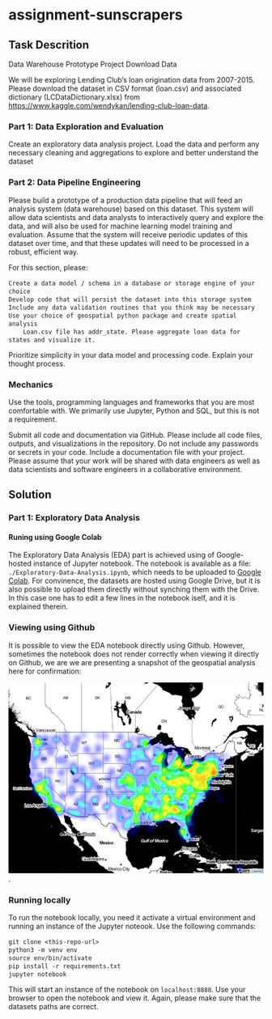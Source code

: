 # assignment-sunscrapers

## Task Descrition
Data Warehouse Prototype Project
Download Data

We will be exploring Lending Club’s loan origination data from 2007-2015. Please download the dataset in CSV format (loan.csv) and associated dictionary (LCDataDictionary.xlsx) from https://www.kaggle.com/wendykan/lending-club-loan-data.

### Part 1: Data Exploration and Evaluation
Create an exploratory data analysis project. Load the data and perform any necessary cleaning and aggregations to explore and better understand the dataset

### Part 2: Data Pipeline Engineering
Please build a prototype of a production data pipeline that will feed an analysis system (data warehouse) based on this dataset. This system will allow data scientists and data analysts to interactively query and explore the data, and will also be used for machine learning model training and evaluation. Assume that the system will receive periodic updates of this dataset over time, and that these updates will need to be processed in a robust, efficient way.

For this section, please:

    Create a data model / schema in a database or storage engine of your choice
    Develop code that will persist the dataset into this storage system
    Include any data validation routines that you think may be necessary
    Use your choice of geospatial python package and create spatial analysis
        Loan.csv file has addr_state. Please aggregate loan data for states and visualize it.

Prioritize simplicity in your data model and processing code. Explain your thought process.

### Mechanics
Use the tools, programming languages and frameworks that you are most comfortable with. We primarily use Jupyter, Python and SQL, but this is not a requirement.

Submit all code and documentation via GitHub. Please include all code files, outputs, and visualizations in the repository. Do not include any passwords or secrets in your code. Include a documentation file with your project. Please assume that your work will be shared with data engineers as well as data scientists and software engineers in a collaborative environment. 

## Solution
### Part 1: Exploratory Data Analysis
#### Runing using Google Colab
The Exploratory Data Analysis (EDA) part is achieved using of Google-hosted instance of Jupyter notebook. The notebook is available as a file:  `./Exploratory-Data-Analysis.ipynb`, which needs to be uploaded to [Google Colab](https://colab.google.com).
For convinence, the datasets are hosted using Google Drive, but it is also possible to upload them directly without synching them with the Drive. In this case one has to edit a few lines in the notebook iself, and it is explained therein.

### Viewing using Github
It is possible to view the EDA notebook directly using Github.
However, sometimes the notebook does not render correctly when viewing it directly on Github, we are we are presenting a snapshot of the geospatial analysis here for confirmation:

![](./uszipmap.png).

### Running locally
To run the notebook locally, you need it activate a virtual environment and running an instance of the Jupyter noteook. Use the following commands:
```
git clone <this-repo-url>
python3 -m venv env
source env/bin/activate
pip install -r requirements.txt
jupyter notebook
```
This will start an instance of the notebook on `localhost:8888`. 
Use your browser to open the notebook and view it.
Again, please make sure that the datasets paths are correct.


